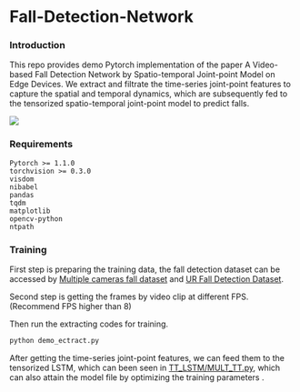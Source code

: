 # Fall-Detection-Network

### Introduction

This repo provides demo Pytorch implementation of the paper A Video-based Fall Detection Network by
Spatio-temporal Joint-point Model on Edge Devices. We extract and filtrate the time-series joint-point features to capture the spatial and temporal dynamics, which are subsequently fed to the tensorized spatio-temporal joint-point model to predict falls.

![](D:\学习资料\实验室相关文件\论文整理\示意图.png)

### Requirements

```
Pytorch >= 1.1.0
torchvision >= 0.3.0
visdom
nibabel
pandas
tqdm
matplotlib
opencv-python
ntpath
```

### Training

First step is preparing the training data, the fall detection dataset can be accessed by [Multiple cameras fall dataset](http://www.iro.umontreal.ca/~labimage/Dataset/) and [UR Fall Detection Dataset](http://fenix.univ.rzeszow.pl/~mkepski/ds/uf.html).

Second step is getting the frames by video clip at different FPS. (Recommend FPS higher than 8)

Then run the extracting codes for training.

```python
python demo_ectract.py
```

After getting the time-series joint-point features, we can feed them to the tensorized LSTM, which can been seen in [TT_LSTM/MULT_TT.py](TT_LSTM/MULT_TT.py), which can also attain the model file by optimizing the training parameters .

